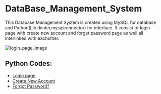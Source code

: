 # DataBase_Management_System
This Database Management System is created using MySQL for database and Python(Lib tkinter,mysqlconnector) for interface. It consist of login page with create new account and forget password page as well all interlinked with eachother.

![login_page_image](https://github.com/Adeen317/DataBase_Management_System/assets/112985225/8c34c775-5bbe-423d-80e0-d6173380c3cc)


## Python Codes:

- [Login page](https://github.com/Adeen317/DataBase_Management_System/blob/main/DatabaseManagementSystem/login_page.py)
- [Create New Account](https://github.com/Adeen317/DataBase_Management_System/blob/main/DatabaseManagementSystem/registration.py)
- [Forgot Password?](https://github.com/Adeen317/DataBase_Management_System/blob/main/DatabaseManagementSystem/reset_password.py)
